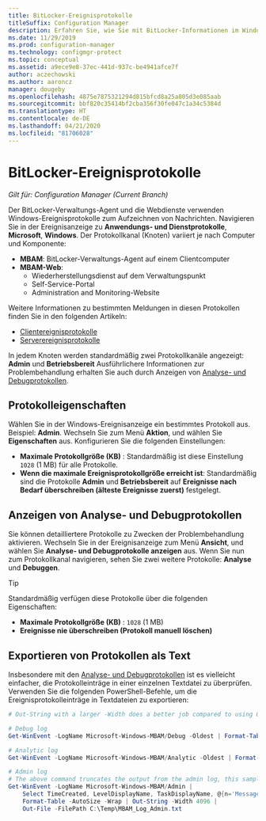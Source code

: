```yaml
---
title: BitLocker-Ereignisprotokolle
titleSuffix: Configuration Manager
description: Erfahren Sie, wie Sie mit BitLocker-Informationen im Windows-Ereignisprotokoll Probleme behandeln.
ms.date: 11/29/2019
ms.prod: configuration-manager
ms.technology: configmgr-protect
ms.topic: conceptual
ms.assetid: a9ece9e8-37ec-441d-937c-be4941afce7f
author: aczechowski
ms.author: aaroncz
manager: dougeby
ms.openlocfilehash: 4875e7875321294d815bfcd8a25a805d3e085aab
ms.sourcegitcommit: bbf820c35414bf2cba356f30fe047c1a34c5384d
ms.translationtype: HT
ms.contentlocale: de-DE
ms.lasthandoff: 04/21/2020
ms.locfileid: "81706028"
---
```

# <a name="bitlocker-event-logs"></a>BitLocker-Ereignisprotokolle

*Gilt für: Configuration Manager (Current Branch)*

Der BitLocker-Verwaltungs-Agent und die Webdienste verwenden Windows-Ereignisprotokolle zum Aufzeichnen von Nachrichten. Navigieren Sie in der Ereignisanzeige zu **Anwendungs- und Dienstprotokolle**, **Microsoft**, **Windows**. Der Protokollkanal (Knoten) variiert je nach Computer und Komponente:

- **MBAM**: BitLocker-Verwaltungs-Agent auf einem Clientcomputer
- **MBAM-Web**:
  - Wiederherstellungsdienst auf dem Verwaltungspunkt
  - Self-Service-Portal
  - Administration and Monitoring-Website

Weitere Informationen zu bestimmten Meldungen in diesen Protokollen finden Sie in den folgenden Artikeln:

- [Clientereignisprotokolle](client-event-logs.md)
- [Serverereignisprotokolle](server-event-logs.md)

In jedem Knoten werden standardmäßig zwei Protokollkanäle angezeigt: **Admin** und **Betriebsbereit** Ausführlichere Informationen zur Problembehandlung erhalten Sie auch durch Anzeigen von [Analyse- und Debugprotokollen](#bkmk_debug).

## <a name="log-properties"></a>Protokolleigenschaften

Wählen Sie in der Windows-Ereignisanzeige ein bestimmtes Protokoll aus. Beispiel: **Admin**. Wechseln Sie zum Menü **Aktion**, und wählen Sie **Eigenschaften** aus. Konfigurieren Sie die folgenden Einstellungen:

- **Maximale Protokollgröße (KB)** : Standardmäßig ist diese Einstellung `1028` (1 MB) für alle Protokolle.
- **Wenn die maximale Ereignisprotokollgröße erreicht ist**: Standardmäßig sind die Protokolle **Admin** und **Betriebsbereit** auf **Ereignisse nach Bedarf überschreiben (älteste Ereignisse zuerst)** festgelegt.

## <a name="analytic-and-debug-logs"></a><a name="bkmk_debug"></a> Anzeigen von Analyse- und Debugprotokollen

Sie können detailliertere Protokolle zu Zwecken der Problembehandlung aktivieren. Wechseln Sie in der Ereignisanzeige zum Menü **Ansicht**, und wählen Sie **Analyse- und Debugprotokolle anzeigen** aus. Wenn Sie nun zum Protokollkanal navigieren, sehen Sie zwei weitere Protokolle: **Analyse** und **Debuggen**.

> [!TIP]
> Standardmäßig verfügen diese Protokolle über die folgenden Eigenschaften:
>
> - **Maximale Protokollgröße (KB)** : `1028` (1 MB)
> - **Ereignisse nie überschreiben (Protokoll manuell löschen)**

## <a name="export-logs-to-text"></a>Exportieren von Protokollen als Text

Insbesondere mit den [Analyse- und Debugprotokollen](#bkmk_debug) ist es vielleicht einfacher, die Protokolleinträge in einer einzelnen Textdatei zu überprüfen. Verwenden Sie die folgenden PowerShell-Befehle, um die Ereignisprotokolleinträge in Textdateien zu exportieren:

``` PowerShell
# Out-String with a larger -Width does a better job compared to using Out-File with -Width. -Oldest is only required with debug/analytic logs.

# Debug log
Get-WinEvent -LogName Microsoft-Windows-MBAM/Debug -Oldest | Format-Table -AutoSize | Out-String -Width 4096 | Out-File C:\Temp\MBAM_Log_Debug.txt

# Analytic log
Get-WinEvent -LogName Microsoft-Windows-MBAM/Analytic -Oldest | Format-Table -AutoSize | Out-String -Width 4096 | Out-File C:\Temp\MBAM_Log_Analytic.txt

# Admin log
# The above command truncates the output from the admin log, this sample reformats the strings
Get-WinEvent -LogName Microsoft-Windows-MBAM/Admin |
    Select TimeCreated, LevelDisplayName, TaskDisplayName, @{n='Message';e={$_.Message.trim()}} |
    Format-Table -AutoSize -Wrap | Out-String -Width 4096 |
    Out-File -FilePath C:\Temp\MBAM_Log_Admin.txt
```
